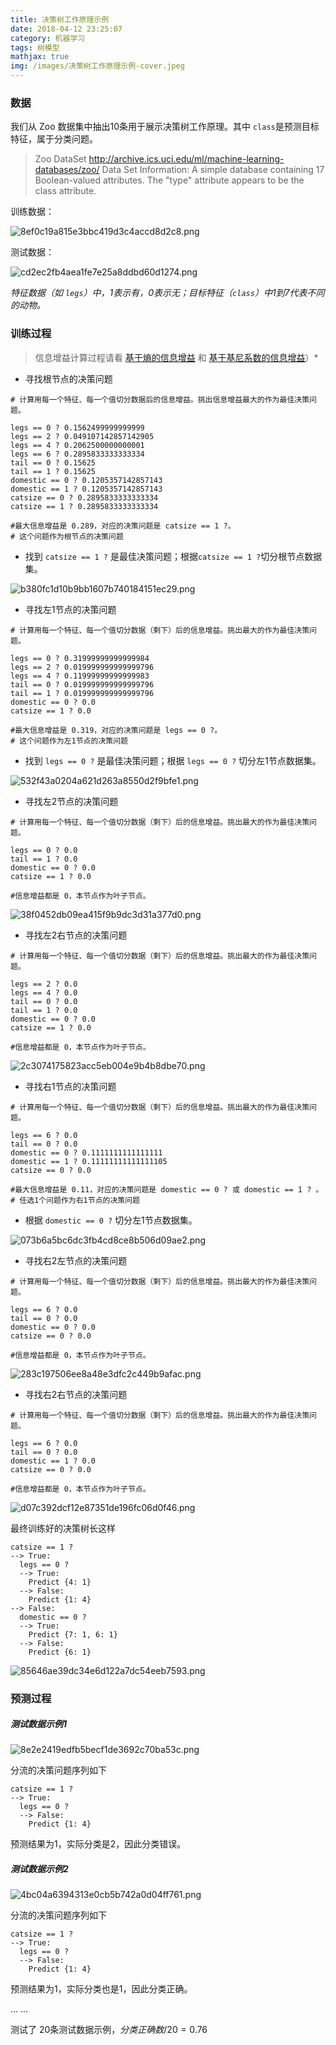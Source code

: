 ```yaml
---
title: 决策树工作原理示例
date: 2018-04-12 23:25:07
category: 机器学习
tags: 树模型
mathjax: true
img: /images/决策树工作原理示例-cover.jpeg
---
```


### 数据

我们从 Zoo 数据集中抽出10条用于展示决策树工作原理。其中 `class`是预测目标特征，属于分类问题。

> Zoo DataSet http://archive.ics.uci.edu/ml/machine-learning-databases/zoo/
> Data Set Information: A simple database containing 17 Boolean-valued attributes. The "type" attribute appears to be the class attribute.

训练数据：

![8ef0c19a815e3bbc419d3c4accd8d2c8.png](/images/dc297d45db6e4832a617654be26defce.png)

测试数据：

![cd2ec2fb4aea1fe7e25a8ddbd60d1274.png](/images/173e521777ac454a941dd303d8b33c14.png)

*特征数据（如 `legs`）中，1表示有，0表示无；目标特征（`class`）中1到7代表不同的动物。*

### 训练过程

> 信息增益计算过程请看 [基于熵的信息增益](../undefined) 和 [基于基尼系数的信息增益](../undefined)）*

- 寻找根节点的决策问题

```
# 计算用每一个特征、每一个值切分数据后的信息增益。挑出信息增益最大的作为最佳决策问题。

legs == 0 ? 0.1562499999999999
legs == 2 ? 0.049107142857142905
legs == 4 ? 0.2062500000000001
legs == 6 ? 0.2895833333333334
tail == 0 ? 0.15625
tail == 1 ? 0.15625
domestic == 0 ? 0.1205357142857143
domestic == 1 ? 0.1205357142857143
catsize == 0 ? 0.2895833333333334
catsize == 1 ? 0.2895833333333334

#最大信息增益是 0.289，对应的决策问题是 catsize == 1 ?。
# 这个问题作为根节点的决策问题
```

- 找到 `catsize == 1 ?` 是最佳决策问题；根据`catsize == 1 ?`切分根节点数据集。

![b380fc1d10b9bb1607b740184151ec29.png](/images/1fc667ccc6cd49cdb33209ea36854672.png)


- 寻找左1节点的决策问题

```
# 计算用每一个特征、每一个值切分数据（剩下）后的信息增益。挑出最大的作为最佳决策问题。

legs == 0 ? 0.31999999999999984
legs == 2 ? 0.019999999999999796
legs == 4 ? 0.11999999999999983
tail == 0 ? 0.019999999999999796
tail == 1 ? 0.019999999999999796
domestic == 0 ? 0.0
catsize == 1 ? 0.0

#最大信息增益是 0.319，对应的决策问题是 legs == 0 ?。
# 这个问题作为左1节点的决策问题
```

- 找到 `legs == 0 ?` 是最佳决策问题；根据 `legs == 0 ?` 切分左1节点数据集。

![532f43a0204a621d263a8550d2f9bfe1.png](/images/6890d83054ad4dbd88c4baabe4b90749.png)

- 寻找左2节点的决策问题

```
# 计算用每一个特征、每一个值切分数据（剩下）后的信息增益。挑出最大的作为最佳决策问题。

legs == 0 ? 0.0
tail == 1 ? 0.0
domestic == 0 ? 0.0
catsize == 1 ? 0.0

#信息增益都是 0，本节点作为叶子节点。
```

![38f0452db09ea415f9b9dc3d31a377d0.png](/images/585ad37dd6044fa89836202613ba3e45.png)

- 寻找左2右节点的决策问题

```
# 计算用每一个特征、每一个值切分数据（剩下）后的信息增益。挑出最大的作为最佳决策问题。

legs == 2 ? 0.0
legs == 4 ? 0.0
tail == 0 ? 0.0
tail == 1 ? 0.0
domestic == 0 ? 0.0
catsize == 1 ? 0.0

#信息增益都是 0，本节点作为叶子节点。
```

![2c3074175823acc5eb004e9b4b8dbe70.png](/images/1691afbc5b8545ee86cfe6def22b3ceb.png)

- 寻找右1节点的决策问题

```
# 计算用每一个特征、每一个值切分数据（剩下）后的信息增益。挑出最大的作为最佳决策问题。

legs == 6 ? 0.0
tail == 0 ? 0.0
domestic == 0 ? 0.1111111111111111
domestic == 1 ? 0.11111111111111105
catsize == 0 ? 0.0

#最大信息增益是 0.11，对应的决策问题是 domestic == 0 ? 或 domestic == 1 ? 。
# 任选1个问题作为右1节点的决策问题
```

- 根据 `domestic == 0 ?` 切分左1节点数据集。

![073b6a5bc6dc3fb4cd8ce8b506d09ae2.png](/images/d65eb5a7051e42159792445a6f8c428e.png)

- 寻找右2左节点的决策问题

```
# 计算用每一个特征、每一个值切分数据（剩下）后的信息增益。挑出最大的作为最佳决策问题。

legs == 6 ? 0.0
tail == 0 ? 0.0
domestic == 0 ? 0.0
catsize == 0 ? 0.0

#信息增益都是 0，本节点作为叶子节点。
```

![283c197506ee8a48e3dfc2c449b9afac.png](/images/94bd57c33f7b4be78ed709c7fc9f49a6.png)

- 寻找右2右节点的决策问题

```
# 计算用每一个特征、每一个值切分数据（剩下）后的信息增益。挑出最大的作为最佳决策问题。

legs == 6 ? 0.0
tail == 0 ? 0.0
domestic == 1 ? 0.0
catsize == 0 ? 0.0

#信息增益都是 0，本节点作为叶子节点。
```

![d07c392dcf12e87351de196fc06d0f46.png](/images/dce9cb6e43564f4d9a531311d651da91.png)


最终训练好的决策树长这样

```
catsize == 1 ?
--> True:
  legs == 0 ?
  --> True:
    Predict {4: 1}
  --> False:
    Predict {1: 4}
--> False:
  domestic == 0 ?
  --> True:
    Predict {7: 1, 6: 1}
  --> False:
    Predict {6: 1}
```

![85646ae39dc34e6d122a7dc54eeb7593.png](/images/f0b135fc10b241b1aa2d6d47fc49d2ac.png)


### 预测过程

##### 测试数据示例1

![8e2e2419edfb5becf1de3692c70ba53c.png](/images/1fd1a69d2dd943b0a575ac0c658c45f9.png)

分流的决策问题序列如下

```
catsize == 1 ?
--> True:
  legs == 0 ?
  --> False:
    Predict {1: 4}

```

预测结果为1，实际分类是2，因此分类错误。


##### 测试数据示例2

![4bc04a6394313e0cb5b742a0d04ff761.png](/images/c2bd6bc81c50411fa9fd1138f71773c8.png)


分流的决策问题序列如下

```
catsize == 1 ?
--> True:
  legs == 0 ?
  --> False:
    Predict {1: 4}
```

预测结果为1，实际分类也是1，因此分类正确。

...
...

测试了 20条测试数据示例，$分类正确数/20=0.76$
